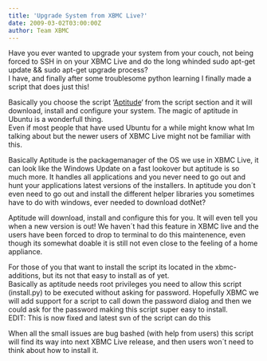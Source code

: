 ```yaml
---
title: 'Upgrade System from XBMC Live?'
date: 2009-03-02T03:00:00Z
author: Team XBMC
---
```

Have you ever wanted to upgrade your system from your couch, not being forced to SSH in on your XBMC Live and do the long whinded sudo apt-get update && sudo apt-get upgrade process?  
 I have, and finally after some troublesome python learning I finally made a script that does just this!

 Basically you choose the script ‘[Aptitude](https://en.wikipedia.org/wiki/Aptitude)‘ from the script section and it will download, install and configure your system. The magic of aptitude in Ubuntu is a wonderfull thing.  
 Even if most people that have used Ubuntu for a while might know what Im talking about but the newer users of XBMC Live might not be familiar with this.

 Basically Aptitude is the packagemanager of the OS we use in XBMC Live, it can look like the Windows Update on a fast lookover but aptitude is so much more. It handles all applications and you never need to go out and hunt your applications latest versions of the installers. In aptitude you don´t even need to go out and install the different helper libraries you sometimes have to do with windows, ever needed to download dotNet?

 Aptitude will download, install and configure this for you. It will even tell you when a new version is out! We haven´t had this feature in XBMC live and the users have been forced to drop to terminal to do this maintenence, even though its somewhat doable it is still not even close to the feeling of a home appliance.

 For those of you that want to install the script its located in the xbmc-additions, but its not that easy to install as of yet.  
 Basically as aptitude needs root privileges you need to allow this script (install.py) to be executed without asking for password. Hopefully XBMC we will add support for a script to call down the password dialog and then we could ask for the password making this script super easy to install.  
 EDIT: This is now fixed and latest svn of the script can do this

 When all the small issues are bug bashed (with help from users) this script will find its way into next XBMC Live release, and then users won´t need to think about how to install it.

 